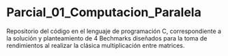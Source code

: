 # Parcial_01_Computacion_Paralela
Repositorio del código en el lenguaje de programación C, correspondiente a la solución y planteamiento de 4 Bechmarks diseñados para la toma de rendimientos al realizar la clásica multiplicación entre matrices.
